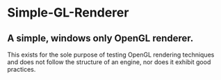 # Simple-GL-Renderer
## A simple, windows only OpenGL renderer.
This exists for the sole purpose of testing OpenGL rendering techniques and does not follow the structure of an engine, nor does it exhibit good practices.
